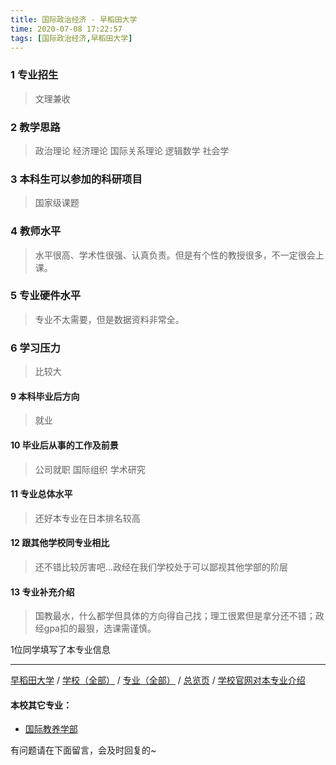 ```yaml
---
title: 国际政治经济 - 早稻田大学
time: 2020-07-08 17:22:57
tags: [国际政治经济,早稻田大学]
---
```

### 1 专业招生
> 文理兼收  


### 2 教学思路
> 政治理论 经济理论 国际关系理论 逻辑数学 社会学


### 3 本科生可以参加的科研项目
> 国家级课题


### 4 教师水平
> 水平很高、学术性很强、认真负责。但是有个性的教授很多，不一定很会上课。


### 5 专业硬件水平
> 专业不太需要，但是数据资料非常全。


### 6 学习压力
> 比较大


#### 9 本科毕业后方向
> 就业


#### 10 毕业后从事的工作及前景
> 公司就职 国际组织 学术研究


#### 11 专业总体水平
> 还好本专业在日本排名较高


#### 12 跟其他学校同专业相比
> 还不错比较厉害吧...政经在我们学校处于可以鄙视其他学部的阶层


#### 13 专业补充介绍
> 国教最水，什么都学但具体的方向得自己找；理工很累但是拿分还不错；政经gpa扣的最狠，选课需谨慎。

1位同学填写了本专业信息
***
[早稻田大学](https://univgo.github.io/2020/07/08/早稻田大学)  / [学校（全部）](https://univgo.github.io/2020/07/08/3efa6bcca419) / [专业（全部）](https://univgo.github.io/2020/07/08/2d4c6d3552c2) / [总览页](https://univgo.github.io/2020/07/08/445daeb4fa00) / [学校官网对本专业介绍](https://www.waseda.jp/fpse/pse/en/applicants/admissions/
)
#### 本校其它专业：
- [国际教养学部 ](https://univgo.github.io/2020/07/08/bf464048fde8) 

有问题请在下面留言，会及时回复的~